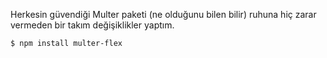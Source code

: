 Herkesin güvendiği Multer paketi (ne olduğunu bilen bilir) ruhuna hiç zarar vermeden bir takım değişiklikler yaptım.

```sh
$ npm install multer-flex
```
